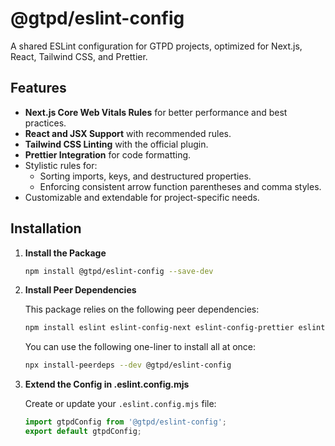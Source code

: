 # @gtpd/eslint-config

A shared ESLint configuration for GTPD projects, optimized for Next.js, React, Tailwind CSS, and Prettier.

## Features

- **Next.js Core Web Vitals Rules** for better performance and best practices.
- **React and JSX Support** with recommended rules.
- **Tailwind CSS Linting** with the official plugin.
- **Prettier Integration** for code formatting.
- Stylistic rules for:
  - Sorting imports, keys, and destructured properties.
  - Enforcing consistent arrow function parentheses and comma styles.
- Customizable and extendable for project-specific needs.

## Installation

1. **Install the Package**

    ```bash
    npm install @gtpd/eslint-config --save-dev
    ```

2. **Install Peer Dependencies**

    This package relies on the following peer dependencies:

    ```bash
    npm install eslint eslint-config-next eslint-config-prettier eslint-plugin-react eslint-plugin-tailwindcss eslint-plugin-sort-destructure-keys eslint-plugin-perfectionist @stylistic/eslint-plugin @eslint/eslintrc @eslint/js prettier @typescript-eslint/eslint-plugin @typescript-eslint/parser --save-dev
    ```

    You can use the following one-liner to install all at once:

    ```bash
    npx install-peerdeps --dev @gtpd/eslint-config
    ```

3. **Extend the Config in .eslint.config.mjs**

    Create or update your `.eslint.config.mjs` file:

    ```javascript
    import gtpdConfig from '@gtpd/eslint-config';
    export default gtpdConfig;
    ```







